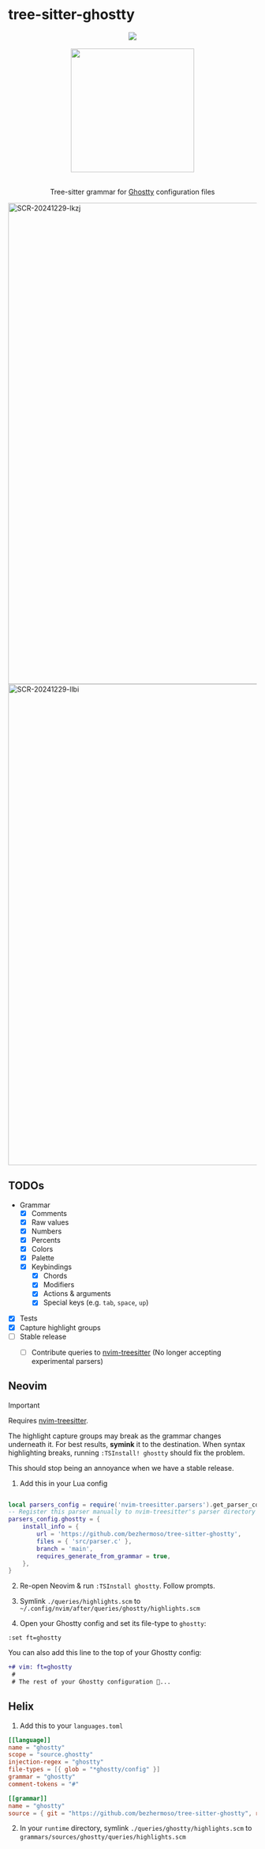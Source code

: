 # tree-sitter-ghostty

<div align="center">
    <div>
        <a href="https://github.com/bezhermoso/tree-sitter-ghostty/actions/workflows/ci.yml">
            <img src="https://github.com/bezhermoso/tree-sitter-ghostty/actions/workflows/ci.yml/badge.svg">
        </a>
    </div>
    <br>
    <img width="250" src="https://github.com/user-attachments/assets/8d4d3b38-cc03-46e6-9198-85c052ade348" align="center" />
    <div>
    <br>
        <p>
        Tree-sitter grammar for <a href="https://ghostty.org">Ghostty</a> configuration files
        </p>
    </div>
</div>

<img width="973" alt="SCR-20241229-lkzj" src="https://github.com/user-attachments/assets/03a52e60-038e-4a4d-9726-9c57643e996d" />

<img width="973" alt="SCR-20241229-llbi" src="https://github.com/user-attachments/assets/78eb32e8-c94c-495b-b73d-ee200b4c5187" />



## TODOs

- Grammar
    - [x] Comments
    - [x] Raw values
    - [x] Numbers
    - [x] Percents
    - [x] Colors 
    - [x] Palette
    - [x] Keybindings
        - [x] Chords
        - [x] Modifiers
        - [x] Actions & arguments
        - [x] Special keys (e.g. `tab`, `space`, `up`)
- [x] Tests
- [x] Capture highlight groups
- [ ] Stable release
    - [ ] Contribute queries to [nvim-treesitter] (No longer accepting experimental parsers)


## Neovim

> [!IMPORTANT]
> Requires [nvim-treesitter].
>
> The highlight capture groups may break as the grammar changes underneath it. 
> For best results, **symink** it to the destination. When syntax highlighting breaks,
> running `:TSInstall! ghostty` should fix the problem. 
>
> This should stop being an annoyance when we have a stable release. 

1. Add this in your Lua config

```lua

local parsers_config = require('nvim-treesitter.parsers').get_parser_configs()
-- Register this parser manually to nvim-treesitter's parser directory
parsers_config.ghostty = {
    install_info = {
        url = 'https://github.com/bezhermoso/tree-sitter-ghostty',
        files = { 'src/parser.c' },
        branch = 'main',
        requires_generate_from_grammar = true,
    },
}
```

2. Re-open Neovim & run `:TSInstall ghostty`. Follow prompts.

3. Symlink `./queries/highlights.scm` to `~/.config/nvim/after/queries/ghostty/highlights.scm`

4. Open your Ghostty config and set its file-type to `ghostty`:

```
:set ft=ghostty
```

You can also add this line to the top of your Ghostty config:

```diff
+# vim: ft=ghostty
 #
 # The rest of your Ghostty configuration 👻...
```

## Helix

1. Add this to your `languages.toml`

```toml
[[language]]
name = "ghostty"
scope = "source.ghostty"
injection-regex = "ghostty"
file-types = [{ glob = "*ghostty/config" }]
grammar = "ghostty"
comment-tokens = "#"

[[grammar]]
name = "ghostty"
source = { git = "https://github.com/bezhermoso/tree-sitter-ghostty", rev = "main" }
```

2. In your `runtime` directory, symlink `./queries/ghostty/highlights.scm` to `grammars/sources/ghostty/queries/highlights.scm`

[Ghostty]: https://ghostty.org
[nvim-treesitter]: https://github.com/nvim-treesitter/nvim-treesitter
